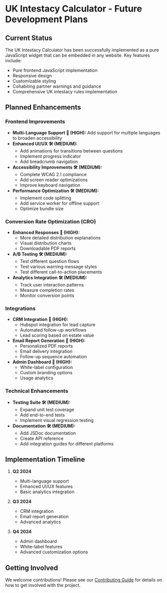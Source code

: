 # UK Intestacy Calculator - Future Development Plans

## Current Status

The UK Intestacy Calculator has been successfully implemented as a pure JavaScript widget that can be embedded in any website. Key features include:

- Pure frontend JavaScript implementation
- Responsive design
- Customizable styling
- Cohabiting partner warnings and guidance
- Comprehensive UK intestacy rules implementation

## Planned Enhancements

### Frontend Improvements

- **Multi-Language Support 🚀 (HIGH):** Add support for multiple languages to broaden accessibility
- **Enhanced UI/UX 🛠️ (MEDIUM):** 
  - Add animations for transitions between questions
  - Implement progress indicator
  - Add breadcrumb navigation
- **Accessibility Improvements 🛠️ (MEDIUM):** 
  - Complete WCAG 2.1 compliance
  - Add screen reader optimizations
  - Improve keyboard navigation
- **Performance Optimization 🛠️ (MEDIUM):**
  - Implement code splitting
  - Add service worker for offline support
  - Optimize bundle size

### Conversion Rate Optimization (CRO)

- **Enhanced Responses 🚀 (HIGH):** 
  - More detailed distribution explanations
  - Visual distribution charts
  - Downloadable PDF reports
- **A/B Testing 🛠️ (MEDIUM):** 
  - Test different question flows
  - Test various warning message styles
  - Test different call-to-action placements
- **Analytics Integration 🛠️ (MEDIUM):**
  - Track user interaction patterns
  - Measure completion rates
  - Monitor conversion points

### Integrations

- **CRM Integration 🚀 (HIGH):**
  - Hubspot integration for lead capture
  - Automated follow-up workflows
  - Lead scoring based on estate value
- **Email Report Generation 🚀 (HIGH):**
  - Personalized PDF reports
  - Email delivery integration
  - Follow-up sequence automation
- **Admin Dashboard 🚀 (HIGH):**
  - White-label configuration
  - Custom branding options
  - Usage analytics

### Technical Enhancements

- **Testing Suite 🛠️ (MEDIUM):**
  - Expand unit test coverage
  - Add end-to-end tests
  - Implement visual regression testing
- **Documentation 🛠️ (MEDIUM):**
  - Add JSDoc documentation
  - Create API reference
  - Add integration guides for different platforms

## Implementation Timeline

1. **Q2 2024**
   - Multi-language support
   - Enhanced UI/UX features
   - Basic analytics integration

2. **Q3 2024**
   - CRM integration
   - Email report generation
   - Advanced analytics

3. **Q4 2024**
   - Admin dashboard
   - White-label features
   - Advanced customization options

## Getting Involved

We welcome contributions! Please see our [Contributing Guide](CONTRIBUTING.md) for details on how to get involved with the project.